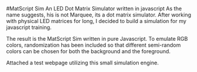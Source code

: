 #MatScript Sim
An LED Dot Matrix Simulator written in javascript
As the name suggests, his is not Marquee, its a dot matrix simulator.
After working with physical LED matrices for long, I decided to build a simulation for my javascript training. 

The result is the MatScript Sim written in pure Javascript. To emulate RGB colors, randomization has been included so that different semi-random colors can be chosen for both the background and the foreground.

Attached a test webpage utilizing this small simulation engine.


